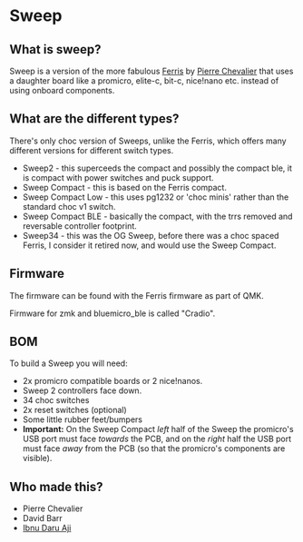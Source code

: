 # Sweep

## What is sweep?

Sweep is a version of the more fabulous [Ferris](https://github.com/pierrechevalier83/ferris) by [Pierre Chevalier](https://github.com/pierrechevalier83/) that uses a daughter board like a promicro, elite-c, bit-c, nice!nano etc. instead of using onboard components.

## What are the different types?

There's only choc version of Sweeps, unlike the Ferris, which offers many different versions for different switch types. 

* Sweep2 - this superceeds the compact and possibly the compact ble, it is compact with power switches and puck support.
* Sweep Compact - this is based on the Ferris compact.
* Sweep Compact Low - this uses pg1232 or 'choc minis' rather than the standard choc v1 switch.
* Sweep Compact BLE - basically the compact, with the trrs removed and reversable controller footprint.
* Sweep34 - this was the OG Sweep, before there was a choc spaced Ferris, I consider it retired now, and would use the Sweep Compact.

## Firmware

The firmware can be found with the Ferris firmware as part of QMK. 

Firmware for zmk and bluemicro_ble is called "Cradio".



## BOM

To build a Sweep you will need:

* 2x promicro compatible boards or 2 nice!nanos.
* Sweep 2 controllers face down. 
* 34 choc switches
* 2x reset switches (optional)
* Some little rubber feet/bumpers
* **Important:**  On the Sweep Compact *left* half of the Sweep the promicro's USB port must face *towards* the PCB, and on the *right* half the USB port must face *away* from the PCB (so that the promicro's components are visible).

## Who made this?

* Pierre Chevalier
* David Barr
* [Ibnu Daru Aji](https://github.com/ibnuda/)
